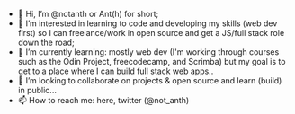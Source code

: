 - 👋 Hi, I’m @notanth or Ant(h) for short;
- 👀 I’m interested in learning to code and developing my skills (web dev first) so I can freelance/work in open source and get a JS/full stack role down the road; 
- 🌱 I’m currently learning: mostly web dev (I'm working through courses such as the Odin Project, freecodecamp, and Scrimba) but my goal is to get to a place where I can build full stack web apps..
- 💞️ I’m looking to collaborate on projects & open source and learn (build) in public...
- 📫 How to reach me: here, twitter (@not_anth)

<!---
notanth/notanth is a ✨ special ✨ repository because its `README.md` (this file) appears on your GitHub profile.
You can click the Preview link to take a look at your changes.
--->
